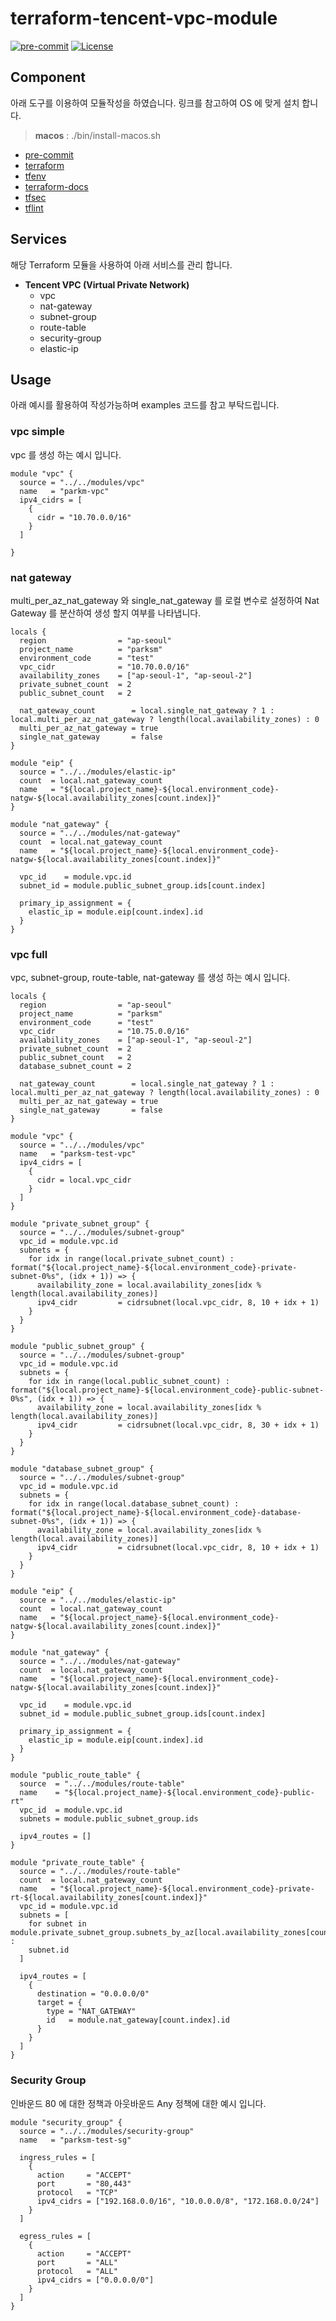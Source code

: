 # terraform-tencent-vpc-module

[![pre-commit](https://img.shields.io/badge/pre--commit-enabled-brightgreen?logo=pre-commit&logoColor=white&style=flat-square)](https://github.com/pre-commit/pre-commit)
[![License](https://img.shields.io/badge/License-Apache_2.0-blue.svg)](https://opensource.org/licenses/Apache-2.0)

## Component

아래 도구를 이용하여 모듈작성을 하였습니다. 링크를 참고하여 OS 에 맞게 설치 합니다.

> **macos** : ./bin/install-macos.sh

- [pre-commit](https://pre-commit.com)
- [terraform](https://terraform.io)
- [tfenv](https://github.com/tfutils/tfenv)
- [terraform-docs](https://github.com/segmentio/terraform-docs)
- [tfsec](https://github.com/tfsec/tfsec)
- [tflint](https://github.com/terraform-linters/tflint)

## Services

해당 Terraform 모듈을 사용하여 아래 서비스를 관리 합니다.

- **Tencent VPC (Virtual Private Network)**
  - vpc
  - nat-gateway
  - subnet-group
  - route-table
  - security-group
  - elastic-ip

## Usage

아래 예시를 활용하여 작성가능하며 examples 코드를 참고 부탁드립니다.

### vpc simple

vpc 를 생성 하는 예시 입니다.

```hcl
module "vpc" {
  source = "../../modules/vpc"
  name   = "parkm-vpc"
  ipv4_cidrs = [
    {
      cidr = "10.70.0.0/16"
    }
  ]

}
```

### nat gateway

multi_per_az_nat_gateway 와 single_nat_gateway 를 로컬 변수로 설정하여 Nat Gateway 를 분산하여 생성 할지 여부를 나타냅니다.

```hcl
locals {
  region                = "ap-seoul"
  project_name          = "parksm"
  environment_code      = "test"
  vpc_cidr              = "10.70.0.0/16"
  availability_zones    = ["ap-seoul-1", "ap-seoul-2"]
  private_subnet_count  = 2
  public_subnet_count   = 2

  nat_gateway_count        = local.single_nat_gateway ? 1 : local.multi_per_az_nat_gateway ? length(local.availability_zones) : 0
  multi_per_az_nat_gateway = true
  single_nat_gateway       = false
}

module "eip" {
  source = "../../modules/elastic-ip"
  count  = local.nat_gateway_count
  name   = "${local.project_name}-${local.environment_code}-natgw-${local.availability_zones[count.index]}"
}

module "nat_gateway" {
  source = "../../modules/nat-gateway"
  count  = local.nat_gateway_count
  name   = "${local.project_name}-${local.environment_code}-natgw-${local.availability_zones[count.index]}"

  vpc_id    = module.vpc.id
  subnet_id = module.public_subnet_group.ids[count.index]

  primary_ip_assignment = {
    elastic_ip = module.eip[count.index].id
  }
}
```

### vpc full

vpc, subnet-group, route-table, nat-gateway 를 생성 하는 예시 입니다.

```hcl
locals {
  region                = "ap-seoul"
  project_name          = "parksm"
  environment_code      = "test"
  vpc_cidr              = "10.75.0.0/16"
  availability_zones    = ["ap-seoul-1", "ap-seoul-2"]
  private_subnet_count  = 2
  public_subnet_count   = 2
  database_subnet_count = 2

  nat_gateway_count        = local.single_nat_gateway ? 1 : local.multi_per_az_nat_gateway ? length(local.availability_zones) : 0
  multi_per_az_nat_gateway = true
  single_nat_gateway       = false
}

module "vpc" {
  source = "../../modules/vpc"
  name   = "parksm-test-vpc"
  ipv4_cidrs = [
    {
      cidr = local.vpc_cidr
    }
  ]
}

module "private_subnet_group" {
  source = "../../modules/subnet-group"
  vpc_id = module.vpc.id
  subnets = {
    for idx in range(local.private_subnet_count) : format("${local.project_name}-${local.environment_code}-private-subnet-0%s", (idx + 1)) => {
      availability_zone = local.availability_zones[idx % length(local.availability_zones)]
      ipv4_cidr         = cidrsubnet(local.vpc_cidr, 8, 10 + idx + 1)
    }
  }
}

module "public_subnet_group" {
  source = "../../modules/subnet-group"
  vpc_id = module.vpc.id
  subnets = {
    for idx in range(local.public_subnet_count) : format("${local.project_name}-${local.environment_code}-public-subnet-0%s", (idx + 1)) => {
      availability_zone = local.availability_zones[idx % length(local.availability_zones)]
      ipv4_cidr         = cidrsubnet(local.vpc_cidr, 8, 30 + idx + 1)
    }
  }
}

module "database_subnet_group" {
  source = "../../modules/subnet-group"
  vpc_id = module.vpc.id
  subnets = {
    for idx in range(local.database_subnet_count) : format("${local.project_name}-${local.environment_code}-database-subnet-0%s", (idx + 1)) => {
      availability_zone = local.availability_zones[idx % length(local.availability_zones)]
      ipv4_cidr         = cidrsubnet(local.vpc_cidr, 8, 10 + idx + 1)
    }
  }
}

module "eip" {
  source = "../../modules/elastic-ip"
  count  = local.nat_gateway_count
  name   = "${local.project_name}-${local.environment_code}-natgw-${local.availability_zones[count.index]}"
}

module "nat_gateway" {
  source = "../../modules/nat-gateway"
  count  = local.nat_gateway_count
  name   = "${local.project_name}-${local.environment_code}-natgw-${local.availability_zones[count.index]}"

  vpc_id    = module.vpc.id
  subnet_id = module.public_subnet_group.ids[count.index]

  primary_ip_assignment = {
    elastic_ip = module.eip[count.index].id
  }
}

module "public_route_table" {
  source  = "../../modules/route-table"
  name    = "${local.project_name}-${local.environment_code}-public-rt"
  vpc_id  = module.vpc.id
  subnets = module.public_subnet_group.ids

  ipv4_routes = []
}

module "private_route_table" {
  source = "../../modules/route-table"
  count  = local.nat_gateway_count
  name   = "${local.project_name}-${local.environment_code}-private-rt-${local.availability_zones[count.index]}"
  vpc_id = module.vpc.id
  subnets = [
    for subnet in module.private_subnet_group.subnets_by_az[local.availability_zones[count.index]] :
    subnet.id
  ]

  ipv4_routes = [
    {
      destination = "0.0.0.0/0"
      target = {
        type = "NAT_GATEWAY"
        id   = module.nat_gateway[count.index].id
      }
    }
  ]
}

```

### Security Group

인바운드 80 에 대한 정책과 아웃바운드 Any 정책에 대한 예시 입니다.

```hcl
module "security_group" {
  source = "../../modules/security-group"
  name   = "parksm-test-sg"

  ingress_rules = [
    {
      action     = "ACCEPT"
      port       = "80,443"
      protocol   = "TCP"
      ipv4_cidrs = ["192.168.0.0/16", "10.0.0.0/8", "172.168.0.0/24"]
    }
  ]

  egress_rules = [
    {
      action     = "ACCEPT"
      port       = "ALL"
      protocol   = "ALL"
      ipv4_cidrs = ["0.0.0.0/0"]
    }
  ]
}
```
